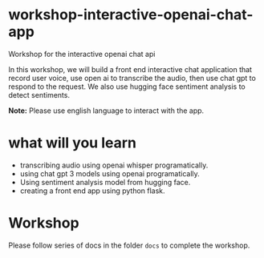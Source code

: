 # workshop-interactive-openai-chat-app
Workshop for the interactive openai chat api

In this workshop, we will build a front end interactive chat application that record user voice, use open ai to transcribe the audio, then use chat gpt to respond to the request.
We also use hugging face sentiment analysis to detect sentiments.

**Note:** Please use english language to interact with the app.

# what will you learn

* transcribing audio using openai whisper programatically.
* using chat gpt 3 models using openai programatically.
* Using sentiment analysis model from hugging face.
* creating a front end app using python flask.


# Workshop
 Please follow series of docs in the folder `docs` to complete the workshop.  